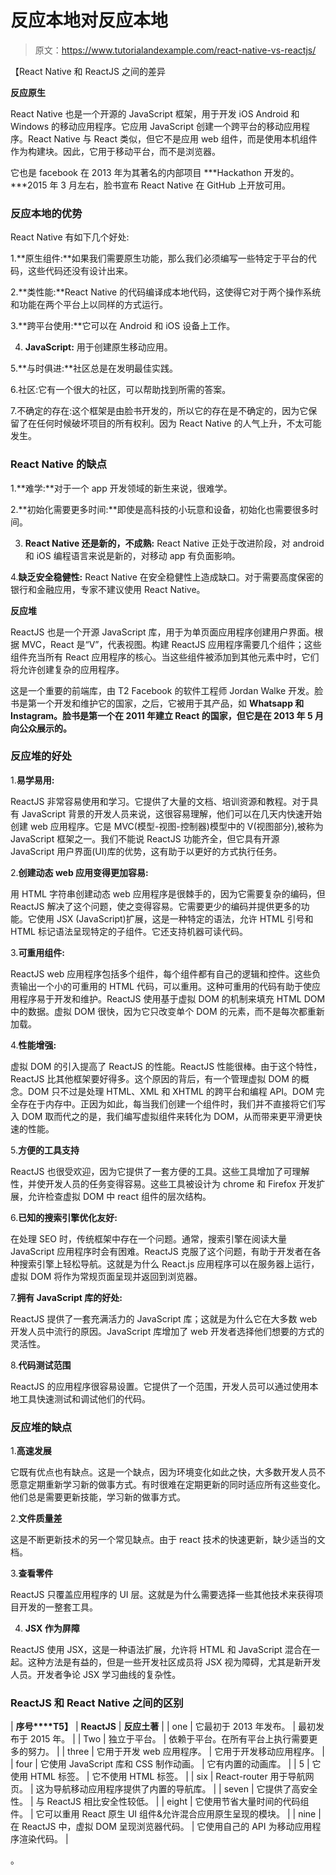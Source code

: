 # 反应本地对反应本地

> 原文：<https://www.tutorialandexample.com/react-native-vs-reactjs/>

【React Native 和 ReactJS 之间的差异

**反应原生**

React Native 也是一个开源的 JavaScript 框架，用于开发 iOS Android 和 Windows 的移动应用程序。它应用 JavaScript 创建一个跨平台的移动应用程序。React Native 与 React 类似，但它不是应用 web 组件，而是使用本机组件作为构建块。因此，它用于移动平台，而不是浏览器。

它也是 facebook 在 2013 年为其著名的内部项目 ***Hackathon 开发的。***2015 年 3 月左右，脸书宣布 React Native 在 GitHub 上开放可用。

### 反应本地的优势

React Native 有如下几个好处:

1.**原生组件:**如果我们需要原生功能，那么我们必须编写一些特定于平台的代码，这些代码还没有设计出来。

2.**类性能:**React Native 的代码编译成本地代码，这使得它对于两个操作系统和功能在两个平台上以同样的方式运行。

3.**跨平台使用:**它可以在 Android 和 iOS 设备上工作。

4. **JavaScript:** 用于创建原生移动应用。

5.**与时俱进:**社区总是在发明最佳实践。

6.社区:它有一个很大的社区，可以帮助找到所需的答案。

7.不确定的存在:这个框架是由脸书开发的，所以它的存在是不确定的，因为它保留了在任何时候破坏项目的所有权利。因为 React Native 的人气上升，不太可能发生。

### React Native 的缺点

1.**难学:**对于一个 app 开发领域的新生来说，很难学。

2.**初始化需要更多时间:**即使是高科技的小玩意和设备，初始化也需要很多时间。

3. **React Native 还是新的，不成熟:** React Native 正处于改进阶段，对 android 和 iOS 编程语言来说是新的，对移动 app 有负面影响。

4.**缺乏安全稳健性:** React Native 在安全稳健性上造成缺口。对于需要高度保密的银行和金融应用，专家不建议使用 React Native。

**反应堆**

ReactJS 也是一个开源 JavaScript 库，用于为单页面应用程序创建用户界面。根据 MVC，React 是“V”，代表视图。构建 ReactJS 应用程序需要几个组件；这些组件充当所有 React 应用程序的核心。当这些组件被添加到其他元素中时，它们将允许创建复杂的应用程序。

这是一个重要的前端库，由 T2 Facebook 的软件工程师 Jordan Walke 开发。脸书是第一个开发和维护它的国家，之后，它被用于其产品，如 **Whatsapp 和 Instagram。**脸书是第一个在 2011 年建立 React 的国家，但它是在 2013 年 5 月**向公众展示的。**

### 反应堆的好处

1.**易学易用:**

ReactJS 非常容易使用和学习。它提供了大量的文档、培训资源和教程。对于具有 JavaScript 背景的开发人员来说，这很容易理解，他们可以在几天内快速开始创建 web 应用程序。它是 MVC(模型-视图-控制器)模型中的 V(视图部分),被称为 JavaScript 框架之一。我们不能说 ReactJS 功能齐全，但它具有开源 JavaScript 用户界面(UI)库的优势，这有助于以更好的方式执行任务。

2.**创建动态 web 应用变得更加容易:**

用 HTML 字符串创建动态 web 应用程序是很棘手的，因为它需要复杂的编码，但 ReactJS 解决了这个问题，使之变得容易。它需要更少的编码并提供更多的功能。它使用 JSX (JavaScript)扩展，这是一种特定的语法，允许 HTML 引号和 HTML 标记语法呈现特定的子组件。它还支持机器可读代码。

3.**可重用组件:**

ReactJS web 应用程序包括多个组件，每个组件都有自己的逻辑和控件。这些负责输出一个小的可重用的 HTML 代码，可以重用。这种可重用的代码有助于使应用程序易于开发和维护。ReactJS 使用基于虚拟 DOM 的机制来填充 HTML DOM 中的数据。虚拟 DOM 很快，因为它只改变单个 DOM 的元素，而不是每次都重新加载。

4.**性能增强:**

虚拟 DOM 的引入提高了 ReactJS 的性能。ReactJS 性能很棒。由于这个特性，ReactJS 比其他框架要好得多。这个原因的背后，有一个管理虚拟 DOM 的概念。DOM 只不过是处理 HTML、XML 和 XHTML 的跨平台和编程 API。DOM 完全存在于内存中。正因为如此，每当我们创建一个组件时，我们并不直接将它们写入 DOM 取而代之的是，我们编写虚拟组件来转化为 DOM，从而带来更平滑更快速的性能。

5.**方便的工具支持**

ReactJS 也很受欢迎，因为它提供了一套方便的工具。这些工具增加了可理解性，并使开发人员的任务变得容易。这些工具被设计为 chrome 和 Firefox 开发扩展，允许检查虚拟 DOM 中 react 组件的层次结构。

6.**已知的搜索引擎优化友好:**

在处理 SEO 时，传统框架中存在一个问题。通常，搜索引擎在阅读大量 JavaScript 应用程序时会有困难。ReactJS 克服了这个问题，有助于开发者在各种搜索引擎上轻松导航。这就是为什么 React.js 应用程序可以在服务器上运行，虚拟 DOM 将作为常规页面呈现并返回到浏览器。

7.**拥有 JavaScript 库的好处:**

ReactJS 提供了一套充满活力的 JavaScript 库；这就是为什么它在大多数 web 开发人员中流行的原因。JavaScript 库增加了 web 开发者选择他们想要的方式的灵活性。

8.**代码测试范围**

ReactJS 的应用程序很容易设置。它提供了一个范围，开发人员可以通过使用本地工具快速测试和调试他们的代码。

### 反应堆的缺点

1.**高速发展**

它既有优点也有缺点。这是一个缺点，因为环境变化如此之快，大多数开发人员不愿意定期重新学习新的做事方式。有时很难在定期更新的同时适应所有这些变化。他们总是需要更新技能，学习新的做事方式。

2.**文件质量差**

这是不断更新技术的另一个常见缺点。由于 react 技术的快速更新，缺少适当的文档。

3.**查看零件**

ReactJS 只覆盖应用程序的 UI 层。这就是为什么需要选择一些其他技术来获得项目开发的一整套工具。

4. **JSX 作为屏障**

ReactJS 使用 JSX，这是一种语法扩展，允许将 HTML 和 JavaScript 混合在一起。这种方法是有益的，但是一些开发社区成员将 JSX 视为障碍，尤其是新开发人员。开发者争论 JSX 学习曲线的复杂性。

### ReactJS 和 React Native 之间的区别

| **序号****T5】** | **ReactJS** | **反应土著** |
| one | 它最初于 2013 年发布。 | 最初发布于 2015 年。 |
| Two | 独立于平台。 | 依赖于平台。在所有平台上执行需要更多的努力。 |
| three | 它用于开发 web 应用程序。 | 它用于开发移动应用程序。 |
| four | 它使用 JavaScript 库和 CSS 制作动画。 | 它有内置的动画库。 |
| 5 | 它使用 HTML 标签。 | 它不使用 HTML 标签。 |
| six | React-router 用于导航网页。 | 这为导航移动应用程序提供了内置的导航库。 |
| seven | 它提供了高安全性。 | 与 ReactJS 相比安全性较低。 |
| eight | 它使用节省大量时间的代码组件。 | 它可以重用 React 原生 UI 组件&允许混合应用原生呈现的模块。 |
| nine | 在 ReactJS 中，虚拟 DOM 呈现浏览器代码。 | 它使用自己的 API 为移动应用程序渲染代码。 |

。